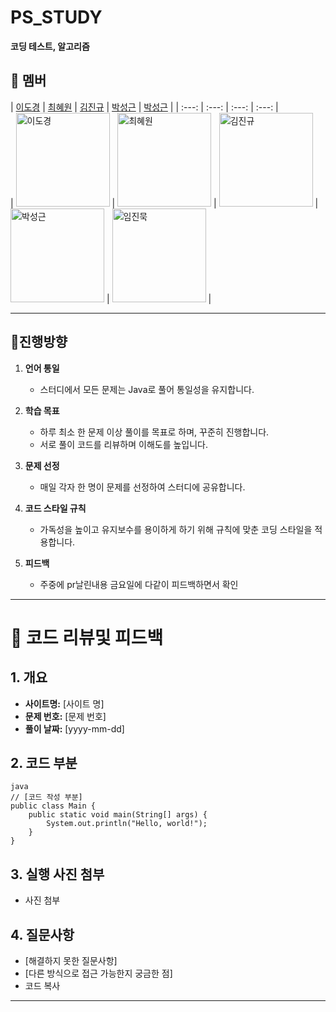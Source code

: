 # **PS_STUDY**  
**코딩 테스트, 알고리즘**

## **👥 멤버**  
| [이도경](https://github.com/dbzoseh2rl) | [최혜원](https://github.com/choihywon) | [김진규](https://github.com/km1031kim) | [박성근](https://github.com/p-seonggeun) | [박성근](https://github.com/Mukjin) | 
| :---: | :---: | :---: | :---: |  
| <img src="https://avatars.githubusercontent.com/u/91397068?v=4" alt="이도경" width="150" height="150"/> | <img src="https://avatars.githubusercontent.com/u/144045451?v=4" alt="최혜원" width="150" height="150"/> | <img src="https://avatars.githubusercontent.com/u/143667221?v=4" alt="김진규" width="150" height="150"/> | <img src="https://avatars.githubusercontent.com/u/143667221?v=4" alt="박성근" width="150" height="150"/> |  <img src="https://avatars.githubusercontent.com/u/127205198?v=4" alt="임진묵" width="150" height="150"/> |  


---

## **🌟진행방향**  

1. **언어 통일**  
   - 스터디에서 모든 문제는 Java로 풀어 통일성을 유지합니다.  

2. **학습 목표**  
   - 하루 최소 한 문제 이상 풀이를 목표로 하며, 꾸준히 진행합니다.  
   - 서로 풀이 코드를 리뷰하며 이해도를 높입니다.  

3. **문제 선정**  
   - 매일 각자 한 명이 문제를 선정하여 스터디에 공유합니다.  

4. **코드 스타일 규칙**  
   - 가독성을 높이고 유지보수를 용이하게 하기 위해 규칙에 맞춘 코딩 스타일을 적용합니다.  

5. **피드백**  
   - 주중에 pr날린내용 금요일에 다같이 피드백하면서 확인

---

# 🌟 **코드 리뷰및 피드백**

## **1. 개요**
- **사이트명:** [사이트 명]
- **문제 번호:** [문제 번호]
- **풀이 날짜:** [yyyy-mm-dd]

## **2. 코드 부분**
```
java
// [코드 작성 부분]
public class Main {
    public static void main(String[] args) {
        System.out.println("Hello, world!");
    }
}
```
## **3. 실행 사진 첨부**
- 사진 첨부

## **4. 질문사항**
- [해결하지 못한 질문사항]
- [다른 방식으로 접근 가능한지 궁금한 점]
- 코드 복사

---


